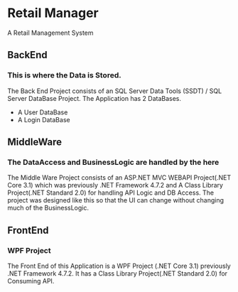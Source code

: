 # Retail Manager
A Retail Management System

## BackEnd
### This is where the Data is Stored.
The Back End Project consists of an SQL Server Data Tools (SSDT) / SQL Server DataBase Project. The Application has 2 DataBases.
- A User DataBase
- A Login DataBase

## MiddleWare
### The DataAccess and BusinessLogic are handled by the here
The Middle Ware Project consists of an ASP.NET MVC WEBAPI Project(.NET Core 3.1) which was previously .NET Framework 4.7.2 and
A Class Library Project(.NET Standard 2.0) for handling API Logic and DB Access.
The project was designed like this so that the UI can change without changing much of the BusinessLogic.

## FrontEnd
### WPF Project
The Front End of this Application is a WPF Project (.NET Core 3.1) previously .NET Framework 4.7.2.
It has a Class Library Project(.NET Standard 2.0) for Consuming API.

